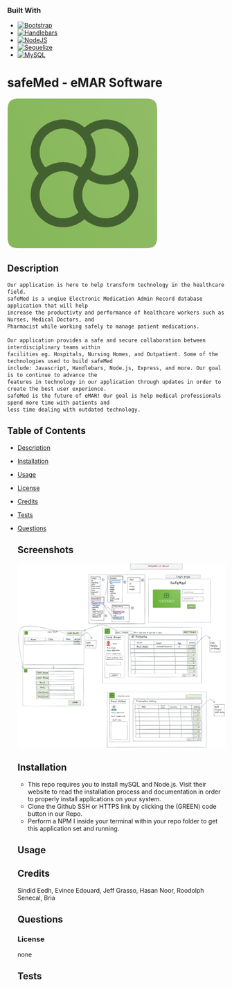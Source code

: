 ### Built With
*  [![Bootstrap][Bootstrap.com]][Bootstrap-url]
*  [![Handlebars][Handlebarsjs.com]][Handlebars-url]
*  [![NodeJS][Node.js]][Nodejs-url]
*  [![Sequelize][Sequelize]][Sequelize-url]
*  [![MySQL][MySQL]][MySQL-url]

# safeMed - eMAR Software
  ![safeMed Logo](./public/img/safeMed-icon.png "safeMed Logo")
  ## Description
    Our application is here to help transform technology in the healthcare field.
    safeMed is a unqiue Electronic Medication Admin Record database application that will help 
    increase the productivty and performance of healthcare workers such as Nurses, Medical Doctors, and 
    Pharmacist while working safely to manage patient medications. 
    
    Our application provides a safe and secure collaboration between interdisciplinary teams within 
    facilities eg. Hospitals, Nursing Homes, and Outpatient. Some of the technologies used to build safeMed 
    include: Javascript, Handlebars, Node.js, Express, and more. Our goal is to continue to advance the 
    features in technology in our application through updates in order to create the best user experience. 
    safeMed is the future of eMAR! Our goal is help medical professionals spend more time with patients and 
    less time dealing with outdated technology. 

 
## Table of Contents
- [Description](#description)
- [Installation](#installation)
- [Usage](#usage)
- [License](#license)
- [Credits](#credits)
- [Tests](#tests)
- [Questions](#questions)

  ## Screenshots
   ![safeMed Excalidraw](./public/img/safeMedexcalidraw.png "Excalidraw Mockup")

  ## Installation
  - This repo requires you to install mySQL and Node.js. Visit their website to read the installation process and documentation in order to properly install applications on your system. 
  - Clone the Github SSH or HTTPS link by clicking the (GREEN) code button in our Repo.
  - Perform a NPM I inside your terminal within your repo folder to get this application set and running. 

  ## Usage
  

  ## Credits
   Sindid Eedh, Evince Edouard, Jeff Grasso, Hasan Noor, Roodolph Senecal, Bria

  ## Questions


  ### License
  none

  ## Tests
  

[Handlebarsjs.com]: https://img.shields.io/badge/Handlebars-Handlebars-blue
[Handlebars-url]: https://handlebarsjs.com/
[Bootstrap.com]: https://img.shields.io/badge/Bootstrap-Bootstap-brightgreen
[Bootstrap-url]: https://getbootstrap.com
[Nodejs-url]: https://nodejs.org/en/ 
[Node.js]: https://img.shields.io/badge/NodeJS-NodeJS-green
[MySQL-url]: https://www.mysql.com/
[MySQL]: https://img.shields.io/badge/mySql-mySql-lightgrey
[Sequelize-url]: https://sequelize.org/
[Sequelize]: https://img.shields.io/badge/Sequelize-Sequelize-orange